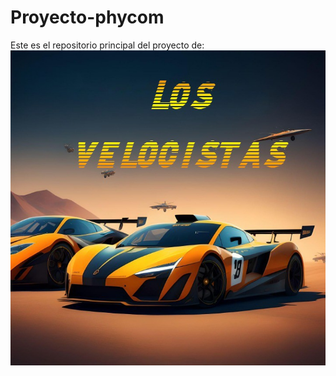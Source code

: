# Proyecto-phycom
Este es el repositorio principal del proyecto de:
![](Images/3ghsL+YAAAAASUVORK5CYII=%20(1).jpg)
